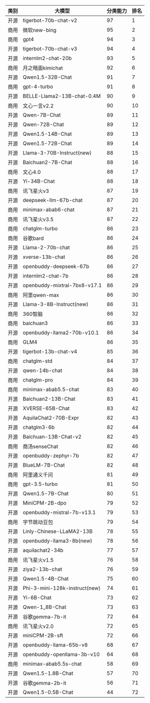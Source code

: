 
| 类别| 大模型                         | 分类能力 | 排名 |
|---|-----------------------------|------|----|
|开源|tigerbot-70b-chat-v2|97|1|
|商用|微软new-bing|95|2|
|商用|gpt4|94|3|
|开源|tigerbot-70b-chat-v3|94|4|
|开源|internlm2-chat-20b|93|5|
|商用|月之暗面kimichat|92|6|
|开源|Qwen1.5-32B-Chat|91|7|
|商用|gpt-4-turbo|91|8|
|开源|BELLE-Llama2-13B-chat-0.4M|90|9|
|商用|文心一言v2.2|90|10|
|开源|Qwen-7B-Chat|89|11|
|开源|Qwen-72B-Chat|89|12|
|开源|Qwen1.5-14B-Chat|89|13|
|开源|Qwen1.5-72B-Chat|89|14|
|开源|Llama-3-70B-Instruct(new)|88|15|
|开源|Baichuan2-7B-Chat|88|16|
|商用|文心4.0|88|17|
|开源|Yi-34B-Chat|88|18|
|商用|讯飞星火v3|87|19|
|开源|deepseek-llm-67b-chat|87|20|
|商用|minimax-abab6-chat|87|21|
|商用|讯飞星火v3.5|87|22|
|商用|chatglm-turbo|86|23|
|商用|谷歌bard|86|24|
|开源|Llama-2-70b-chat|86|25|
|开源|xverse-13b-chat|86|26|
|开源|openbuddy-deepseek-67b|86|27|
|开源|internlm2-chat-7b|86|28|
|开源|openbuddy-mixtral-7bx8-v17.1|86|29|
|商用|阿里qwen-max|86|30|
|开源|Llama-3-8B-Instruct(new)|86|31|
|商用|360智脑|86|32|
|商用|baichuan3|86|33|
|开源|openbuddy-llama2-70b-v10.1|86|34|
|商用|GLM4|86|35|
|开源|tigerbot-13b-chat-v4|85|36|
|商用|chatglm-std|84|37|
|开源|qwen-14b-chat|84|38|
|商用|chatglm-pro|84|39|
|商用|minimax-abab5.5-chat|83|40|
|开源|Baichuan2-13B-Chat|83|41|
|开源|XVERSE-65B-Chat|83|42|
|开源|AquilaChat2-70B-Expr|82|43|
|开源|chatglm3-6b|82|44|
|开源|Baichuan-13B-Chat-v2|82|45|
|商用|商汤senseChat|82|46|
|开源|openbuddy-zephyr-7b|82|47|
|开源|BlueLM-7B-Chat|82|48|
|商用|阿里通义千问|81|49|
|商用|gpt-3.5-turbo|81|50|
|开源|Qwen1.5-7B-Chat|80|51|
|开源|MiniCPM-2B-dpo|79|52|
|开源|openbuddy-mistral-7b-v13.1|79|53|
|商用|字节跳动豆包|79|54|
|开源|Linly-Chinese-LLaMA2-13B|78|55|
|开源|openbuddy-llama3-8b(new)|78|56|
|开源|aquilachat2-34b|77|57|
|商用|讯飞星火v1.5|76|58|
|开源|ziya2-13b-chat|76|59|
|开源|Qwen1.5-4B-Chat|75|60|
|开源|Phi-3-mini-128k-instruct(new)|74|61|
|开源|Yi-6B-Chat|73|62|
|开源|Qwen-1_8B-Chat|73|63|
|开源|谷歌gemma-7b-it|72|64|
|商用|讯飞星火v2.0|72|65|
|开源|miniCPM-2B-sft|72|66|
|开源|openbuddy-llama-65b-v8|68|67|
|开源|openbuddy-openllama-3b-v10|64|68|
|商用|minimax-abab5.5s-chat|58|69|
|开源|Qwen1.5-1.8B-Chat|57|70|
|开源|谷歌gemma-2b-it|56|71|
|开源|Qwen1.5-0.5B-Chat|44|72|

